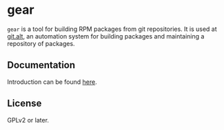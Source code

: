 # gear

`gear` is a tool for building RPM packages from git repositories.  It is used at
[git.alt](https://en.altlinux.org/Git.alt), an automation system for building
packages and maintaining a repository of packages.

## Documentation

Introduction can be found [here](docs/Introduction.md).

## License
GPLv2 or later.
